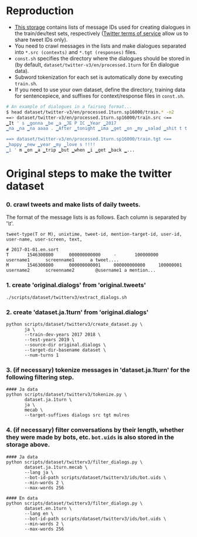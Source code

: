 # Reproduction
- [This storage](https://drive.google.com/drive/folders/1cosefd7ZjEqWFh-vOqyYuc13hryaBdDv?usp=sharing) contains lists of message IDs used for creating dialogues in the train/dev/test sets, respectively ([Twitter terms of service](https://developer.twitter.com/en/developer-terms/more-on-restricted-use-cases) allow us to share tweet IDs only).
- You need to crawl messages in the lists and make dialogues separated into `*.src (contexts)` and `*.tgt (responses)` files.
- `const.sh` specifies the directory where the dialogues should be stored in (by default, `dataset/twitter-v3/en/processed.1turn` for En dialogue data).
- Subword tokenization for each set is automatically done by executing `train.sh`.
- If you need to use your own dataset, define the directory, training data for sentencepiece, and suffixes for context/response files in `const.sh`.

```bash
# An example of dialogues in a fairseq format...
$ head dataset/twitter-v3/en/processed.1turn.sp16000/train.* -n2
==> dataset/twitter-v3/en/processed.1turn.sp16000/train.src <==
▁It ' s ▁gonna ▁be ▁a ▁JE P IC ▁Year ▁2017
▁na ▁na ▁na aaaa . ▁After ▁tonight ▁ima ▁get ▁on ▁my ▁salad ▁shit t t .

==> dataset/twitter-v3/en/processed.1turn.sp16000/train.tgt <==
▁happy ▁new ▁year ▁my ▁love s !!!!
▁i ' m ▁on ▁a ▁trip ▁but ▁when ▁i ▁get ▁back ▁...
```




# Original steps to make the twitter dataset
### 0. crawl tweets and make lists of daily tweets. 
The format of the message lists is as follows. Each column is separated by '\t'.
```
tweet-type(T or M), unixtime, tweet-id, mention-target-id, user-id, user-name, user-screen, text,
```

```
# 2017-01-01.en.sort
T       1546300800      000000000000     -       100000000      username1      screenname1      a tweet....
M       1546300800      000000000001     000000000000     100000001       username2      screenname2        @username1 a mention...
```

### 1. create 'original.dialogs' from 'original.tweets'
```
./scripts/dataset/twitterv3/extract_dialogs.sh
```

### 2. create 'dataset.ja.1turn' from 'original.dialogs'
```
python scripts/dataset/twitterv3/create_dataset.py \
       ja \
       --train-dev-years 2017 2018 \
       --test-years 2019 \
       --source-dir original.dialogs \
       --target-dir-basename dataset \
       --num-turns 1
```


### 3. (if necessary) tokenize messages in 'dataset.ja.1turn' for the following filtering step.
```
#### Ja data
python scripts/dataset/twitterv3/tokenize.py \
       dataset.ja.1turn \
       ja \
       mecab \
       --target-suffixes dialogs src tgt mulres
```


### 4. (if necessary) filter conversations by their length, whether they were made by bots, etc. `bot.uids` is also stored in the storage above.
```
#### Ja data
python scripts/dataset/twitterv3/filter_dialogs.py \
       dataset.ja.1turn.mecab \
       --lang ja \
       --bot-id-path scripts/dataset/twitterv3/ids/bot.uids \
       --min-words 2 \
       --max-words 256 

#### En data
python scripts/dataset/twitterv3/filter_dialogs.py \
       dataset.en.1turn \
       --lang en \
       --bot-id-path scripts/dataset/twitterv3/ids/bot.uids \
       --min-words 2 \
       --max-words 256 
```